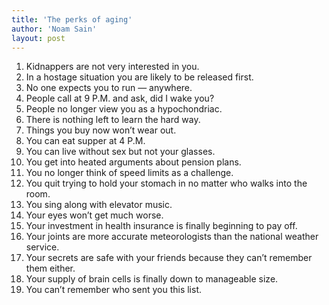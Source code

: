 ```yaml
---
title: 'The perks of aging'
author: 'Noam Sain'
layout: post
---
```


1. Kidnappers are not very interested in you.
2. In a hostage situation you are likely to be released first.
3. No one expects you to run — anywhere.
4. People call at 9 P.M. and ask, did I wake you?
5. People no longer view you as a hypochondriac.
6. There is nothing left to learn the hard way.
7. Things you buy now won’t wear out.
8. You can eat supper at 4 P.M.
9. You can live without sex but not your glasses.
10. You get into heated arguments about pension plans.
11. You no longer think of speed limits as a challenge.
12. You quit trying to hold your stomach in no matter who walks into the room.
13. You sing along with elevator music.
14. Your eyes won’t get much worse.
15. Your investment in health insurance is finally beginning to pay off.
16. Your joints are more accurate meteorologists than the national weather service.
17. Your secrets are safe with your friends because they can’t remember them either.
18. Your supply of brain cells is finally down to manageable size.
19. You can’t remember who sent you this list.
